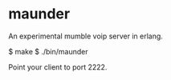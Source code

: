maunder
=======

An experimental mumble voip server in erlang.

$ make
$ ./bin/maunder

Point your client to port 2222.
